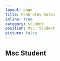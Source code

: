 ```yaml
---
layout: page
title: Pankratov Anton
inline: true
category: student
position: Msc. Student
picture: false
---
```


## Msc Student
